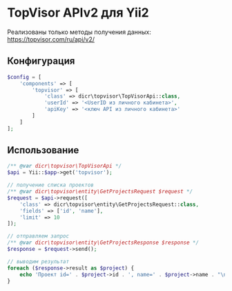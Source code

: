 # TopVisor APIv2 для Yii2

Реализованы только методы получения данных: https://topvisor.com/ru/api/v2/

## Конфигурация

```php
$config = [
    'components' => [
        'topvisor' => [
            'class' => dicr\topvisor\TopVisorApi::class,
            'userId' => '<UserID из личного кабинета>',
            'apiKey' => '<ключ API из личного кабинета>'
        ]
    ]
];
```

## Использование

```php
/** @var dicr\topvisor\TopVisorApi */
$api = Yii::$app->get('topvisor');

// получение списка проектов
/** @var dicr\topvisor\entity\GetProjectsRequest $request */
$request = $api->request([
    'class' => dicr\topvisor\entity\GetProjectsRequest::class,
    'fields' => ['id', 'name'],
    'limit' => 10
]);

// отправляем запрос
/** @var dicr\topvisor\entity\GetProjectsResponse $response */
$response = $request->send();

// выводим результат
foreach ($response->result as $project) {
    echo 'Проект id=' . $project->id . ', name=' . $project->name . "\n";
}
```
